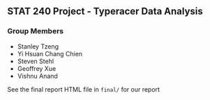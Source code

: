 ## STAT 240 Project - Typeracer Data Analysis

### Group Members
- Stanley Tzeng
- Yi Hsuan Chang Chien
- Steven Stehl
- Geoffrey Xue
- Vishnu Anand

See the final report HTML file in `final/` for our report